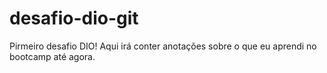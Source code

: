 # desafio-dio-git
Pirmeiro desafio DIO!
Aqui irá conter anotações sobre o que eu aprendi no bootcamp até agora.